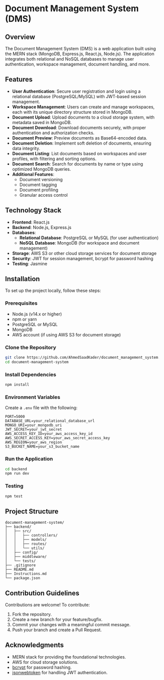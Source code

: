 # Document Management System (DMS)

## Overview

The Document Management System (DMS) is a web application built using the MERN stack (MongoDB, Express.js, React.js, Node.js). The application integrates both relational and NoSQL databases to manage user authentication, workspace management, document handling, and more.

## Features

- **User Authentication**: Secure user registration and login using a relational database (PostgreSQL/MySQL) with JWT-based session management.
- **Workspace Management**: Users can create and manage workspaces, each with its unique directory structure stored in MongoDB.
- **Document Upload**: Upload documents to a cloud storage system, with metadata saved in MongoDB.
- **Document Download**: Download documents securely, with proper authentication and authorization checks.
- **Document Preview**: Preview documents as Base64-encoded data.
- **Document Deletion**: Implement soft deletion of documents, ensuring data integrity.
- **Document Listing**: List documents based on workspaces and user profiles, with filtering and sorting options.
- **Document Search**: Search for documents by name or type using optimized MongoDB queries.
- **Additional Features**:
  - Document versioning
  - Document tagging
  - Document profiling
  - Granular access control

## Technology Stack

- **Frontend**: React.js
- **Backend**: Node.js, Express.js
- **Databases**:
  - **Relational Database**: PostgreSQL or MySQL (for user authentication)
  - **NoSQL Database**: MongoDB (for workspace and document management)
- **Storage**: AWS S3 or other cloud storage services for document storage
- **Security**: JWT for session management, bcrypt for password hashing
- **Testing**: Jasmine

## Installation

To set up the project locally, follow these steps:

### Prerequisites

- Node.js (v14.x or higher)
- npm or yarn
- PostgreSQL or MySQL
- MongoDB
- AWS account (if using AWS S3 for document storage)

### Clone the Repository

```bash
git clone https://github.com/AhmedSaadKader/document_management_system.git
cd document-management-system
```

### Install Dependencies

```bash
npm install
```

### Environment Variables

Create a `.env` file with the following:

```plaintext
PORT=5000
DATABASE_URL=your_relational_database_url
MONGO_URI=your_mongodb_uri
JWT_SECRET=your_jwt_secret
AWS_ACCESS_KEY_ID=your_aws_access_key_id
AWS_SECRET_ACCESS_KEY=your_aws_secret_access_key
AWS_REGION=your_aws_region
S3_BUCKET_NAME=your_s3_bucket_name
```

### Run the Application

```bash
cd backend
npm run dev
```

### Testing

```bash
npm test
```

## Project Structure

```plaintext
document-management-system/
├── backend/
│   ├── src/
│   │   ├── controllers/
│   │   ├── models/
│   │   ├── routes/
│   │   └── utils/
│   ├── config/
│   ├── middleware/
│   └── tests/
├── .gitignore
├── README.md
├── Instructions.md
└── package.json
```

## Contribution Guidelines

Contributions are welcome! To contribute:

1. Fork the repository.
2. Create a new branch for your feature/bugfix.
3. Commit your changes with a meaningful commit message.
4. Push your branch and create a Pull Request.

## Acknowledgments

- MERN stack for providing the foundational technologies.
- AWS for cloud storage solutions.
- [bcrypt](https://www.npmjs.com/package/bcrypt) for password hashing.
- [jsonwebtoken](https://www.npmjs.com/package/jsonwebtoken) for handling JWT authentication.
